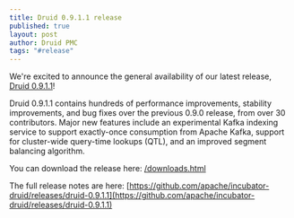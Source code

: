 ```yaml
---
title: Druid 0.9.1.1 release
published: true
layout: post
author: Druid PMC
tags: "#release"
---
```


We're excited to announce the general availability of our latest release, [Druid 0.9.1.1](/downloads.html)!

Druid 0.9.1.1 contains hundreds of performance improvements, stability improvements, and bug fixes
over the previous 0.9.0 release, from over 30 contributors. Major new features include an
experimental Kafka indexing service to support exactly-once consumption from Apache Kafka, support
for cluster-wide query-time lookups (QTL), and an improved segment balancing algorithm.

You can download the release here: [/downloads.html](/downloads.html)

The full release notes are here: [https://github.com/apache/incubator-druid/releases/druid-0.9.1.1](https://github.com/apache/incubator-druid/releases/druid-0.9.1.1)

